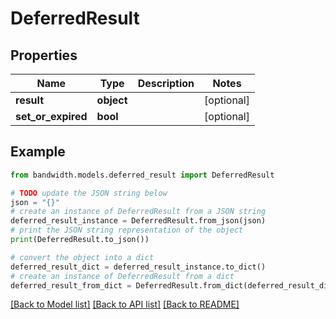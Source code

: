 # DeferredResult


## Properties

Name | Type | Description | Notes
------------ | ------------- | ------------- | -------------
**result** | **object** |  | [optional] 
**set_or_expired** | **bool** |  | [optional] 

## Example

```python
from bandwidth.models.deferred_result import DeferredResult

# TODO update the JSON string below
json = "{}"
# create an instance of DeferredResult from a JSON string
deferred_result_instance = DeferredResult.from_json(json)
# print the JSON string representation of the object
print(DeferredResult.to_json())

# convert the object into a dict
deferred_result_dict = deferred_result_instance.to_dict()
# create an instance of DeferredResult from a dict
deferred_result_from_dict = DeferredResult.from_dict(deferred_result_dict)
```
[[Back to Model list]](../README.md#documentation-for-models) [[Back to API list]](../README.md#documentation-for-api-endpoints) [[Back to README]](../README.md)


